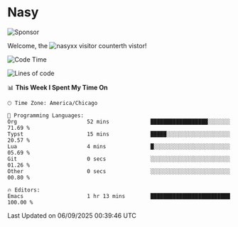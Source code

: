 # Nasy

<!--
<p align="center">
<img height="200" src="https://github-readme-stats.vercel.app/api?username=nasyxx&count_private=true&show_icons=true&theme=dracula&include_all_commits=true"/>
<img height="200" src="https://github-readme-stats.vercel.app/api/top-langs/?username=nasyxx&theme=dracula&hide=html,jupyter+notebook&count_private=true&show_icons=true"/>
</p>

  
----------------
-->

![Sponsor](https://img.shields.io/static/v1.svg?label=Sponsor&message=%E2%9D%A4&logo=GitHub&style=flat&color=pink)
 
Welcome, the ![nasyxx visitor counter](https://count.getloli.com/get/@nasyxx?theme=rule34)th vistor!
 
<!--START_SECTION:waka-->
![Code Time](http://img.shields.io/badge/Code%20Time-4%2C754%20hrs%2040%20mins-blue)

![Lines of code](https://img.shields.io/badge/From%20Hello%20World%20I%27ve%20Written-6.3%20million%20lines%20of%20code-blue)

📊 **This Week I Spent My Time On** 

```text
🕑︎ Time Zone: America/Chicago

💬 Programming Languages: 
Org                      52 mins             ██████████████████░░░░░░░   71.69 % 
Typst                    15 mins             █████░░░░░░░░░░░░░░░░░░░░   20.57 % 
Lua                      4 mins              █░░░░░░░░░░░░░░░░░░░░░░░░   05.69 % 
Git                      0 secs              ░░░░░░░░░░░░░░░░░░░░░░░░░   01.26 % 
Other                    0 secs              ░░░░░░░░░░░░░░░░░░░░░░░░░   00.80 % 

🔥 Editors: 
Emacs                    1 hr 13 mins        █████████████████████████   100.00 % 
```


 Last Updated on 06/09/2025 00:39:46 UTC
<!--END_SECTION:waka-->

<!-- ![visitors](https://visitor-badge.laobi.icu/badge?page_id=nasyxx.nasyxx) -->
